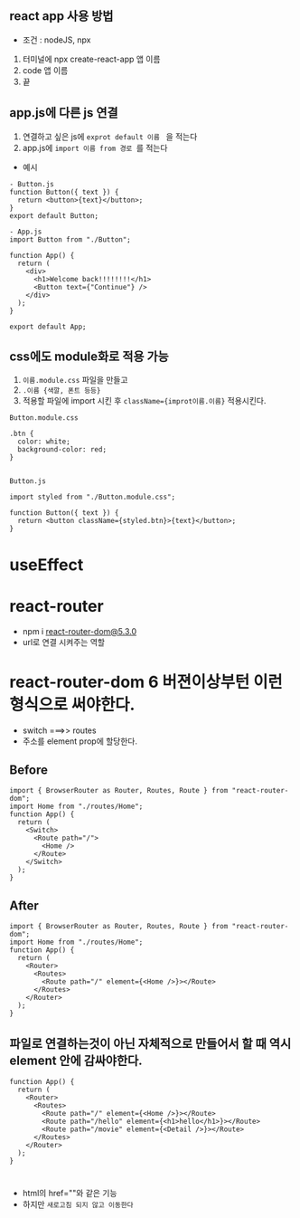 ## react app 사용 방법

- 조건 : nodeJS, npx

1. 터미널에 npx create-react-app 앱 이름
2. code 앱 이름
3. 끝

## app.js에 다른 js 연결

1. 연결하고 싶은 js에 `exprot default 이름 ` 을 적는다
2. app.js에 `import 이름 from 경로 `를 적는다

- 예시

```
- Button.js
function Button({ text }) {
  return <button>{text}</button>;
}
export default Button;

- App.js
import Button from "./Button";

function App() {
  return (
    <div>
      <h1>Welcome back!!!!!!!!</h1>
      <Button text={"Continue"} />
    </div>
  );
}

export default App;

```

## css에도 module화로 적용 가능

1. `이름.module.css` 파일을 만들고
2. `.이름 {색깔, 폰트 등등}`
3. 적용할 파일에 import 시킨 후 `className={improt이름.이름}` 적용시킨다.

```
Button.module.css

.btn {
  color: white;
  background-color: red;
}


Button.js

import styled from "./Button.module.css";

function Button({ text }) {
  return <button className={styled.btn}>{text}</button>;
}
```

# useEffect

# react-router

- npm i react-router-dom@5.3.0
- url로 연결 시켜주는 역할

# react-router-dom 6 버젼이상부턴 이런 형식으로 써야한다.

- switch ===>> routes
- 주소를 <Route path="" element={}> element prop에 할당한다.

## Before

```
import { BrowserRouter as Router, Routes, Route } from "react-router-dom";
import Home from "./routes/Home";
function App() {
  return (
    <Switch>
      <Route path="/">
        <Home />
      </Route>
    </Switch>
  );
}

```

## After

```
import { BrowserRouter as Router, Routes, Route } from "react-router-dom";
import Home from "./routes/Home";
function App() {
  return (
    <Router>
      <Routes>
        <Route path="/" element={<Home />}></Route>
      </Routes>
    </Router>
  );
}
```

## 파일로 연결하는것이 아닌 자체적으로 만들어서 할 때 역시 element 안에 감싸야한다.

```
function App() {
  return (
    <Router>
      <Routes>
        <Route path="/" element={<Home />}></Route>
        <Route path="/hello" element={<h1>hello</h1>}></Route>
        <Route path="/movie" element={<Detail />}></Route>
      </Routes>
    </Router>
  );
}
```

# <Link to={경로}> </Link>

- html의 href=""와 같은 기능
- 하지만 `새로고침 되지 않고 이동한다`
